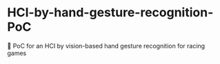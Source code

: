 # HCI-by-hand-gesture-recognition-PoC
🤖 PoC for an HCI by vision-based hand gesture recognition for racing games
